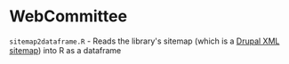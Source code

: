 # WebCommittee

`sitemap2dataframe.R` - Reads the library's sitemap (which is a [Drupal XML sitemap](https://www.drupal.org/project/xmlsitemap)) into R as a dataframe 
